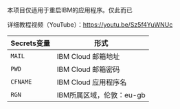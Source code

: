 
本项目仅适用于重启IBM的应用程序。仅此而已

详细教程视频（YouTube）：https://youtu.be/Sz5f4YuWNUc

   | Secrets变量 | 形式 |
  | --------------------- | ----------- |
  | `MAIL`       | IBM Cloud 邮箱地址 |
  | `PWD` | IBM Cloud 邮箱密码 |
  | `CFNAME` | IBM Cloud 应用程序名 |
  | `RGN` | IBM所属区域，伦敦：eu-gb |
 
